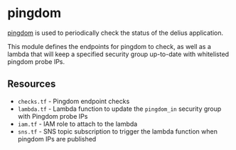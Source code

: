 # pingdom

[pingdom](https://pingdom.com) is used to periodically check the status of the delius application.

This module defines the endpoints for pingdom to check, as well as a lambda that will keep a specified security group 
up-to-date with whitelisted pingdom probe IPs.

## Resources
* `checks.tf` - Pingdom endpoint checks
* `lambda.tf` - Lambda function to update the `pingdom_in` security group with Pingdom probe IPs
* `iam.tf` - IAM role to attach to the lambda
* `sns.tf` - SNS topic subscription to trigger the lambda function when pingdom IPs are published
